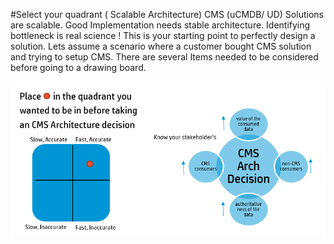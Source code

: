 #Select your quadrant ( Scalable Architecture)
CMS (uCMDB/ UD) Solutions are scalable. Good Implementation needs stable architecture. Identifying bottleneck is real science ! This is your starting point to perfectly design a solution. Lets assume a scenario where a customer bought CMS solution and trying to setup CMS. There are several Items needed to be considered before going to a drawing board.

![](../images/get_started/quadrant.png)
